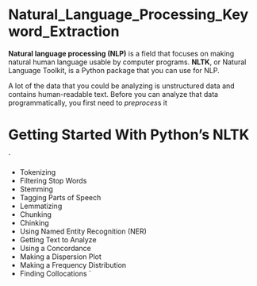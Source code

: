 # Natural_Language_Processing_Keyword_Extraction
**Natural language processing (NLP)** is a field that focuses on making natural human language usable by computer programs. **NLTK**, or Natural Language Toolkit, is a Python package that you can use for NLP.

A lot of the data that you could be analyzing is unstructured data and contains human-readable text. Before you can analyze that data programmatically, you first need to *preproces*s it
# Getting Started With Python’s NLTK
`
  - Tokenizing
   - Filtering Stop Words
   - Stemming
   - Tagging Parts of Speech
   - Lemmatizing
   - Chunking
   - Chinking
   - Using Named Entity Recognition (NER)
   - Getting Text to Analyze
   - Using a Concordance
   - Making a Dispersion Plot
   - Making a Frequency Distribution
   - Finding Collocations
`
